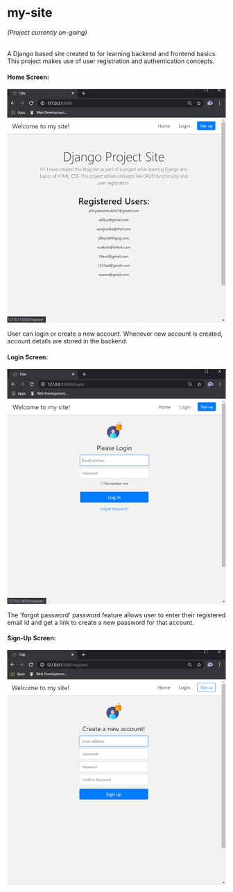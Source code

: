 # my-site
###### (Project currently on-going)
 A Django based site created to for learning backend and frontend basics.
 This project makes use of user registration and authentication concepts.
 
#### Home Screen:
![](Images/Home.png)

User can login or create a new account. Whenever new account is created, account details are stored in the backend.

#### Login Screen:
![](Images/Login.png)

The 'forgot password' password feature allows user to enter their registered email id and get a link to create a new password for that account.

#### Sign-Up Screen:
![](Images/Register.png)
